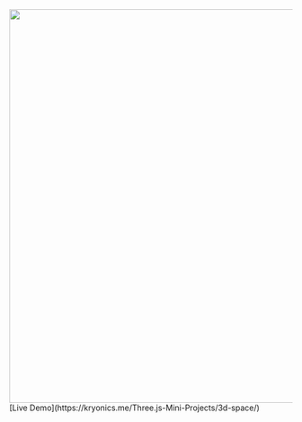 <img src="https://media.giphy.com/media/3TSgx1NZXlm7Vgn3oh/giphy.gif" width="700" />
[Live Demo](https://kryonics.me/Three.js-Mini-Projects/3d-space/)
